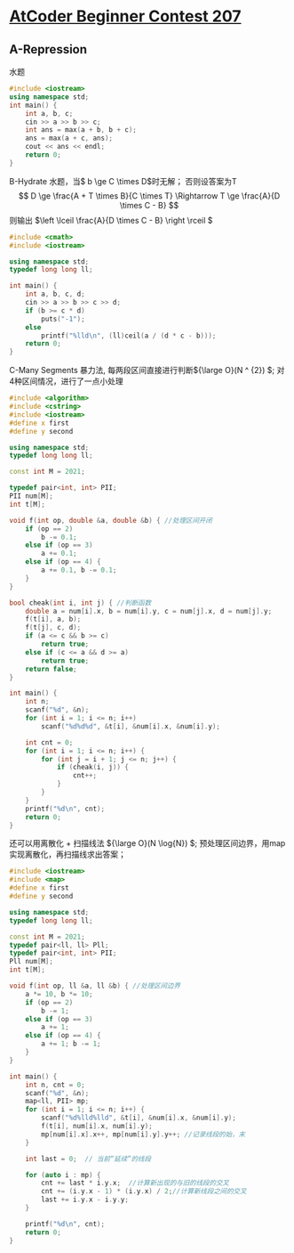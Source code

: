 # [AtCoder Beginner Contest 207](https://atcoder.jp/contests/abc207)

## A-Repression
水题
```cpp
#include <iostream>
using namespace std;
int main() {
    int a, b, c;
    cin >> a >> b >> c;
    int ans = max(a + b, b + c);
    ans = max(a + c, ans);
    cout << ans << endl;
    return 0;
}
```
B-Hydrate
水题，当$ b \ge C \times D$时无解；
否则设答案为T
$$
D \ge \frac{A + T \times B}{C \times T} \Rightarrow T \ge \frac{A}{D \times C - B} 
$$
则输出 $\left \lceil \frac{A}{D \times C - B}  \right \rceil $

```cpp
#include <cmath>
#include <iostream>

using namespace std;
typedef long long ll;

int main() {
    int a, b, c, d;
    cin >> a >> b >> c >> d;
    if (b >= c * d)
        puts("-1");
    else
        printf("%lld\n", (ll)ceil(a / (d * c - b)));
    return 0;
}
```
C-Many Segments
暴力法, 每两段区间直接进行判断${\large O}(N ^ {2}) $;
对4种区间情况，进行了一点小处理
```cpp
#include <algorithm>
#include <cstring>
#include <iostream>
#define x first
#define y second

using namespace std;
typedef long long ll;

const int M = 2021;

typedef pair<int, int> PII;
PII num[M];
int t[M];

void f(int op, double &a, double &b) { //处理区间开闭
    if (op == 2)
        b -= 0.1;
    else if (op == 3)
        a += 0.1;
    else if (op == 4) {
        a += 0.1, b -= 0.1;
    }
}

bool cheak(int i, int j) { //判断函数
    double a = num[i].x, b = num[i].y, c = num[j].x, d = num[j].y;
    f(t[i], a, b);
    f(t[j], c, d);
    if (a <= c && b >= c)
        return true;
    else if (c <= a && d >= a)
        return true;
    return false;
}

int main() {
    int n;
    scanf("%d", &n);
    for (int i = 1; i <= n; i++)
        scanf("%d%d%d", &t[i], &num[i].x, &num[i].y);

    int cnt = 0;
    for (int i = 1; i <= n; i++) {
        for (int j = i + 1; j <= n; j++) {
            if (cheak(i, j)) {
                cnt++;
            }
        }
    }
    printf("%d\n", cnt);
    return 0;
}
```

还可以用离散化 + 扫描线法 ${\large O}(N \log{N}) $;
预处理区间边界，用map实现离散化，再扫描线求出答案；

```cpp
#include <iostream>
#include <map>
#define x first
#define y second

using namespace std;
typedef long long ll;

const int M = 2021;
typedef pair<ll, ll> Pll;
typedef pair<int, int> PII;
Pll num[M];
int t[M];

void f(int op, ll &a, ll &b) { //处理区间边界
    a *= 10, b *= 10;
    if (op == 2)
        b -= 1;
    else if (op == 3)
        a += 1;
    else if (op == 4) {
        a += 1; b -= 1;
    }
}

int main() {
    int n, cnt = 0;
    scanf("%d", &n);
    map<ll, PII> mp;
    for (int i = 1; i <= n; i++) {
        scanf("%d%lld%lld", &t[i], &num[i].x, &num[i].y);
        f(t[i], num[i].x, num[i].y);
        mp[num[i].x].x++, mp[num[i].y].y++; //记录线段的始，末
    }

    int last = 0;  // 当前“延续”的线段

    for (auto i : mp) {
        cnt += last * i.y.x;  //计算新出现的与旧的线段的交叉
        cnt += (i.y.x - 1) * (i.y.x) / 2;//计算新线段之间的交叉
        last += i.y.x - i.y.y;
    }

    printf("%d\n", cnt);
    return 0;
}
```
